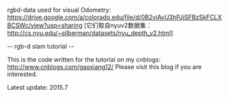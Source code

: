 rgbd-data used for visual Odometry:
https://drive.google.com/a/colorado.edu/file/d/0B2viAvU3hPJjSFBzSkFCLXBCSWc/view?usp=sharing
[它们取自nyuv2数据集：http://cs.nyu.edu/~silberman/datasets/nyu_depth_v2.html]

-- rgb-d slam tutorial --

This is the code written for the tutorial on my cnblogs:
    http://www.cnblogs.com/gaoxiang12/
    Please visit this blog if you are interested.

Latest update: 2015.7


